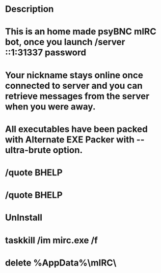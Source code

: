 # Description

# This is an home made psyBNC mIRC bot, once you launch /server ::1:31337 password
# Your nickname stays online once connected to server and you can retrieve messages from the server when you were away.
# All executables have been packed with Alternate EXE Packer with --ultra-brute option.

# /quote BHELP
# /quote BHELP <command> 


# UnInstall

# taskkill /im mirc.exe /f
# delete %AppData%\mIRC\
